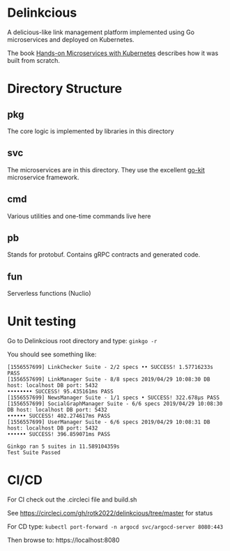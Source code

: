 # Delinkcious

A delicious-like link management platform implemented using Go microservices and deployed on Kubernetes.

The book [Hands-on Microservices with Kubernetes](https://www.amazon.com/Hands-Microservices-Kubernetes-scalable-microservices/dp/1789805465) describes how it was built from scratch.

# Directory Structure

## pkg
The core logic is implemented by libraries in this directory

## svc

The microservices are in this directory. They use the excellent [go-kit](https://gokit.io) microservice framework.

## cmd

Various utilities and one-time commands live here

## pb

Stands for protobuf. Contains gRPC contracts and generated code.

## fun

Serverless functions (Nuclio)

# Unit testing

Go to Delinkcious root directory and type: `ginkgo -r`

You should see something like:

```
[1556557699] LinkChecker Suite - 2/2 specs •• SUCCESS! 1.57716233s PASS
[1556557699] LinkManager Suite - 8/8 specs 2019/04/29 10:08:30 DB host: localhost DB port: 5432
•••••••• SUCCESS! 95.435161ms PASS
[1556557699] NewsManager Suite - 1/1 specs • SUCCESS! 322.678µs PASS
[1556557699] SocialGraphManager Suite - 6/6 specs 2019/04/29 10:08:30 DB host: localhost DB port: 5432
•••••• SUCCESS! 402.274617ms PASS
[1556557699] UserManager Suite - 6/6 specs 2019/04/29 10:08:31 DB host: localhost DB port: 5432
•••••• SUCCESS! 396.859071ms PASS

Ginkgo ran 5 suites in 11.589104359s
Test Suite Passed
```

# CI/CD

For CI check out the .circleci file and build.sh

See https://circleci.com/gh/rotk2022/delinkcious/tree/master for status

For CD type: `kubectl port-forward -n argocd svc/argocd-server 8080:443`

Then browse to: https://localhost:8080
